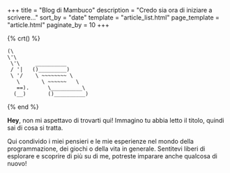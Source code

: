 +++
title = "Blog di Mambuco"
description = "Credo sia ora di iniziare a scrivere..."
sort_by = "date"
template = "article_list.html"
page_template = "article.html"
paginate_by = 10
+++

{% crt() %}
```
(\ 
\'\ 
 \'\     __________  
 / '|   ()_________)
 \ '/    \ ~~~~~~~~ \
   \       \ ~~~~~~   \
   ==).      \__________\
  (__)       ()__________)
```
{% end %}

**Hey**, non mi aspettavo di trovarti qui!
Immagino tu abbia letto il titolo, quindi sai di cosa si tratta.

Qui condivido i miei pensieri e le mie esperienze nel mondo della programmazione, dei giochi o della vita in generale.
Sentitevi liberi di esplorare e scoprire di più su di me, potreste imparare anche qualcosa di nuovo!
